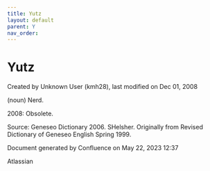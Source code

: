 ```yaml
---
title: Yutz
layout: default
parent: Y
nav_order:
---
```


# Yutz

Created by  Unknown User (kmh28), last modified on Dec 01, 2008

(noun) Nerd.

2008: Obsolete.

Source: Geneseo Dictionary 2006. SHelsher. Originally from Revised Dictionary of Geneseo English Spring 1999. 

Document generated by Confluence on May 22, 2023 12:37

Atlassian
